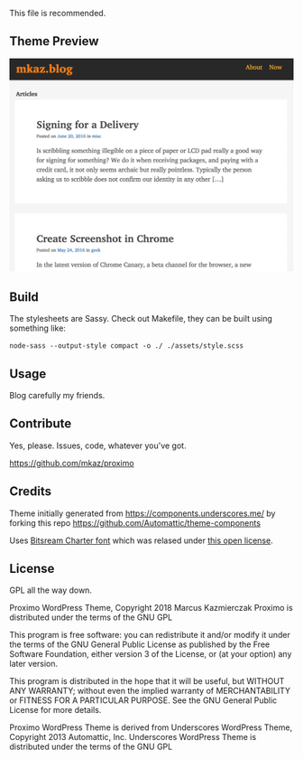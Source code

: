 This file is recommended.

## Theme Preview

<img src="screenshot.png" title="Theme Screenshot" width="600"/>


##  Build

The stylesheets are Sassy. Check out Makefile, they can be built using something like:

	node-sass --output-style compact -o ./ ./assets/style.scss


## Usage

Blog carefully my friends.



## Contribute

Yes, please. Issues, code, whatever you've got.

https://github.com/mkaz/proximo



## Credits

Theme initially generated from https://components.underscores.me/ by forking this repo https://github.com/Automattic/theme-components

Uses [Bitsream Charter font](https://en.wikipedia.org/wiki/Bitstream_Charter) which was relased under [this open license](http://mirror.hmc.edu/ctan/fonts/charter/readme.charter).



## License

GPL all the way down.

Proximo WordPress Theme, Copyright 2018 Marcus Kazmierczak
Proximo is distributed under the terms of the GNU GPL

This program is free software: you can redistribute it and/or modify it under the terms of the GNU General Public License as published by the Free Software Foundation, either version 3 of the License, or (at your option) any later version.

This program is distributed in the hope that it will be useful, but WITHOUT ANY WARRANTY; without even the implied warranty of MERCHANTABILITY or FITNESS FOR A PARTICULAR PURPOSE.  See the GNU General Public License for more details.

Proximo WordPress Theme is derived from Underscores WordPress Theme, Copyright 2013 Automattic, Inc.  Underscores WordPress Theme is distributed under the terms of the GNU GPL

